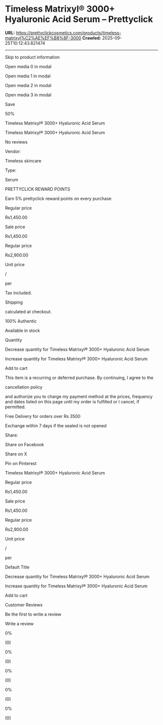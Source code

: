 # Timeless Matrixyl®️ 3000+ Hyaluronic Acid Serum – Prettyclick

**URL:** https://prettyclickcosmetics.com/products/timeless-matrixyl%C2%AE%EF%B8%8F-3000
**Crawled:** 2025-09-25T10:12:43.821474

---

Skip to product information

Open media 0 in modal

Open media 1 in modal

Open media 2 in modal

Open media 3 in modal

Save

50%

Timeless Matrixyl®️ 3000+ Hyaluronic Acid Serum

Timeless Matrixyl®️ 3000+ Hyaluronic Acid Serum

No reviews

Vendor:

Timeless skincare

Type:

Serum

PRETTYCLICK REWARD POINTS

Earn 5% prettyclick reward points on every purchase

Regular price

Rs1,450.00

Sale price

Rs1,450.00

Regular price

Rs2,900.00

Unit price

/

per

Tax included.

Shipping

calculated at checkout.

100% Authentic

Available in stock

Quantity

Decrease quantity for Timeless Matrixyl®️ 3000+ Hyaluronic Acid Serum

Increase quantity for Timeless Matrixyl®️ 3000+ Hyaluronic Acid Serum

Add to cart

This item is a recurring or deferred purchase. By continuing, I agree to the

cancellation policy

and authorize you to charge my payment method at the prices, frequency and dates listed on this page until my order is fulfilled or I cancel, if permitted.

Free Delivery for orders over Rs 3500

Exchange within 7 days if the sealed is not opened

Share:

Share on Facebook

Share on X

Pin on Pinterest

Timeless Matrixyl®️ 3000+ Hyaluronic Acid Serum

Regular price

Rs1,450.00

Sale price

Rs1,450.00

Regular price

Rs2,900.00

Unit price

/

per

Default Title

Decrease quantity for Timeless Matrixyl®️ 3000+ Hyaluronic Acid Serum

Increase quantity for Timeless Matrixyl®️ 3000+ Hyaluronic Acid Serum

Add to cart

Customer Reviews

Be the first to write a review

Write a review

0%

(0)

0%

(0)

0%

(0)

0%

(0)

0%

(0)